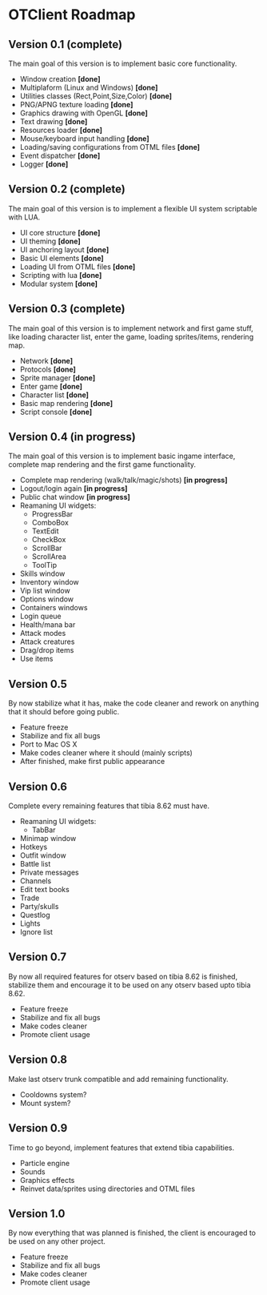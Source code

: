 # OTClient Roadmap

## Version 0.1 **(complete)**
The main goal of this version is to implement basic core functionality.

* Window creation **[done]**
* Multiplaform (Linux and Windows) **[done]**
* Utilities classes (Rect,Point,Size,Color) **[done]**
* PNG/APNG texture loading **[done]**
* Graphics drawing with OpenGL **[done]**
* Text drawing **[done]**
* Resources loader **[done]**
* Mouse/keyboard input handling **[done]**
* Loading/saving configurations from OTML files **[done]**
* Event dispatcher **[done]**
* Logger **[done]**

## Version 0.2 **(complete)**
The main goal of this version is to implement a flexible UI system scriptable with LUA.

* UI core structure **[done]**
* UI theming **[done]** 
* UI anchoring layout **[done]**
* Basic UI elements **[done]**
* Loading UI from OTML files **[done]**
* Scripting with lua **[done]**
* Modular system **[done]**

## Version 0.3 **(complete)**
The main goal of this version is to implement network and first game stuff,
like loading character list, enter the game, loading sprites/items, rendering map.

* Network **[done]**
* Protocols **[done]**
* Sprite manager **[done]**
* Enter game **[done]**
* Character list **[done]**
* Basic map rendering **[done]**
* Script console **[done]**

## Version 0.4 **(in progress)**
The main goal of this version is to implement basic ingame interface, complete map rendering and the first game functionality.

* Complete map rendering (walk/talk/magic/shots) **[in progress]**
* Logout/login again **[in progress]**
* Public chat window **[in progress]**
* Reamaning UI widgets:
  * ProgressBar
  * ComboBox
  * TextEdit
  * CheckBox
  * ScrollBar
  * ScrollArea
  * ToolTip
* Skills window
* Inventory window
* Vip list window
* Options window
* Containers windows
* Login queue
* Health/mana bar
* Attack modes
* Attack creatures
* Drag/drop items
* Use items

## Version 0.5
By now stabilize what it has, make the code cleaner and rework on anything that it should before going public.

* Feature freeze
* Stabilize and fix all bugs
* Port to Mac OS X
* Make codes cleaner where it should (mainly scripts)
* After finished, make first public appearance

## Version 0.6
Complete every remaining features that tibia 8.62 must have.

* Reamaning UI widgets:
  * TabBar
* Minimap window
* Hotkeys
* Outfit window
* Battle list
* Private messages
* Channels
* Edit text books
* Trade
* Party/skulls
* Questlog
* Lights
* Ignore list

## Version 0.7
By now all required features for otserv based on tibia 8.62 is finished, stabilize them and encourage it to be used on any otserv based upto tibia 8.62.

* Feature freeze
* Stabilize and fix all bugs
* Make codes cleaner
* Promote client usage

## Version 0.8
Make last otserv trunk compatible and add remaining functionality.

* Cooldowns system?
* Mount system?

## Version 0.9
Time to go beyond, implement features that extend tibia capabilities.

* Particle engine
* Sounds
* Graphics effects
* Reinvet data/sprites using directories and OTML files

## Version 1.0
By now everything that was planned is finished, the client is encouraged to be used on any other project.

* Feature freeze
* Stabilize and fix all bugs
* Make codes cleaner
* Promote client usage